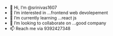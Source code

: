 - 👋 Hi, I’m @srinivas1607
- 👀 I’m interested in ...frontend web devolepement
- 🌱 I’m currently learning ...react js
- 💞️ I’m looking to collaborate on ...good company
- 📫 Reach me via 9392427348

<!---
srinivas1607/srinivas1607 is a ✨ special ✨ repository because its `README.md` (this file) appears on your GitHub profile.
You can click the Preview link to take a look at your changes.
--->
